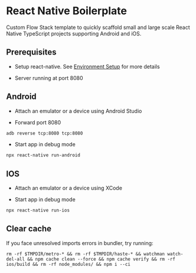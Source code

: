 # React Native Boilerplate
Custom Flow Stack template to quickly scaffold small and large scale React Native TypeScript projects supporting Android and iOS.

## Prerequisites

- Setup react-native. See [Environment Setup](https://reactnative.dev/docs/environment-setup)
  for more details

- Server running at port 8080

## Android

- Attach an emulator or a device using Android Studio

- Forward port 8080

```sh
adb reverse tcp:8080 tcp:8080
```

- Start app in debug mode

```sh
npx react-native run-android
```

## IOS

- Attach an emulator or a device using XCode

- Start app in debug mode

```sh
npx react-native run-ios
```

## Clear cache

If you face unresolved imports errors in bundler, try running:

```
rm -rf $TMPDIR/metro-* && rm -rf $TMPDIR/haste-* && watchman watch-del-all && npm cache clean --force && npm cache verify && rm -rf ios/build && rm -rf node_modules/ && npm i --ci
```

